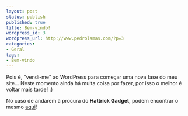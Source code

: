```yaml
---
layout: post
status: publish
published: true
title: Bem-vindo!
wordpress_id: 3
wordpress_url: http://www.pedrolamas.com/?p=3
categories:
- Geral
tags:
- Bem-vindo
---
```

Pois é, "vendi-me" ao WordPress para começar uma nova fase do meu site... Neste momento ainda há muita coisa por fazer, por isso o melhor é voltar mais tarde! :)

No caso de andarem à procura do **Hattrick Gadget**, podem encontrar o mesmo [aqui](projectos/hattrick-gadget/ "Hattrick Gadget")!
